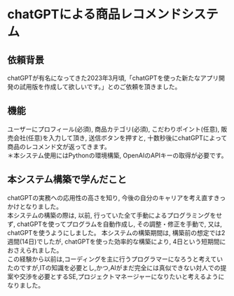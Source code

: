 # chatGPTによる商品レコメンドシステム
## 依頼背景
chatGPTが有名になってきた2023年3月頃,「chatGPTを使った新たなアプリ開発の試用版を作成して欲しいです。」とのご依頼を頂きました。
## 機能
ユーザーにプロフィール(必須), 商品カテゴリ(必須), こだわりポイント(任意), 販売会社(任意)を入力して頂き, 送信ボタンを押すと, 十数秒後にchatGPTによって商品のレコメンド文が返ってきます。
<br>＊本システム使用にはPythonの環境構築, OpenAIのAPIキーの取得が必要です。
## 本システム構築で学んだこと
chatGPTの実務への応用性の高さを知り, 今後の自分のキャリアを考え直すきっかけとなりました。
<br>本システムの構築の際は, 以前, 行っていた全て手動によるプログラミングをせず, chatGPTを使ってプログラムを自動作成し, その調整・修正を手動で, 又は, chatGPTを使うようにしました。
本システムの構築期間は, 構築前の想定では2週間(14日)でしたが, chatGPTを使った効率的な構築により, 4日という短期間におさえられました。
<br>この経験から以前は,コーディングを主に行うプログラマーになろうと考えていたのですが,ITの知識を必要とし,かつ,AIがまだ完全には真似できない対人での提案や交渉を必要とするSE,プロジェクトマネージャーになりたいと考えるようになりました。
